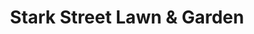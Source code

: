---
title: "Stark Street Lawn & Garden"
url: /portland/stark-street-lawn-und-garden/
shop: Landwirtschaftlich
---